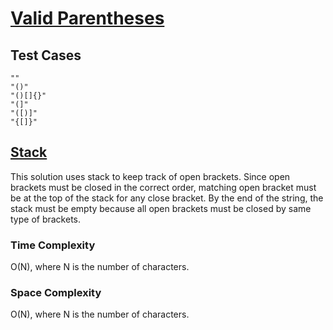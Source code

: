 # [Valid Parentheses](https://leetcode.com/problems/valid-parentheses/)

## Test Cases

```
""
"()"
"()[]{}"
"(]"
"([)]"
"{[]}"
```

## [Stack](stack.c)

This solution uses stack to keep track of open brackets.
Since open brackets must be closed in the correct order,
matching open bracket must be at the top of the stack for any close bracket.
By the end of the string, the stack must be empty
because all open brackets must be closed by same type of brackets.

### Time Complexity

O(N), where N is the number of characters.

### Space Complexity

O(N), where N is the number of characters.
